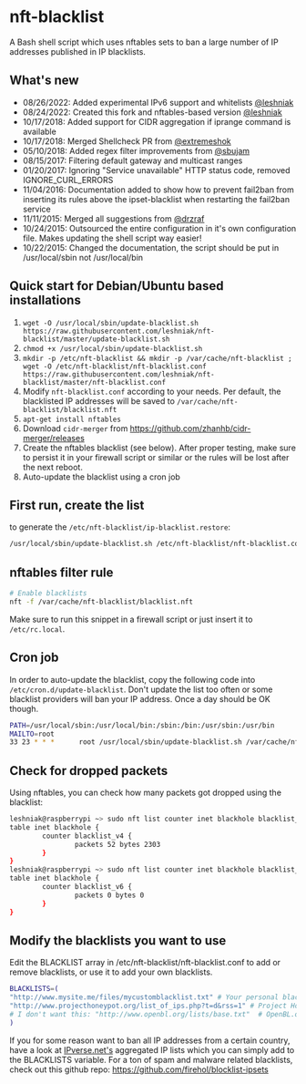 # nft-blacklist

A Bash shell script which uses nftables sets to ban a large number of IP addresses published in IP blacklists.

## What's new

- 08/26/2022: Added experimental IPv6 support and whitelists [@leshniak](https://github.com/leshniak)
- 08/24/2022: Created this fork and nftables-based version [@leshniak](https://github.com/leshniak)
- 10/17/2018: Added support for CIDR aggregation if iprange command is available
- 10/17/2018: Merged Shellcheck PR from [@extremeshok](https://github.com/extremeshok)
- 05/10/2018: Added regex filter improvements from [@sbujam](https://github.com/sbujam)
- 08/15/2017: Filtering default gateway and multicast ranges
- 01/20/2017: Ignoring "Service unavailable" HTTP status code, removed IGNORE_CURL_ERRORS 
- 11/04/2016: Documentation added to show how to prevent fail2ban from inserting its rules above the ipset-blacklist when restarting the fail2ban service
- 11/11/2015: Merged all suggestions from [@drzraf](https://github.com/drzraf)
- 10/24/2015: Outsourced the entire configuration in it's own configuration file. Makes updating the shell script way easier!
- 10/22/2015: Changed the documentation, the script should be put in /usr/local/sbin not /usr/local/bin

## Quick start for Debian/Ubuntu based installations

1. `wget -O /usr/local/sbin/update-blacklist.sh https://raw.githubusercontent.com/leshniak/nft-blacklist/master/update-blacklist.sh`
2. `chmod +x /usr/local/sbin/update-blacklist.sh`
3. `mkdir -p /etc/nft-blacklist && mkdir -p /var/cache/nft-blacklist ; wget -O /etc/nft-blacklist/nft-blacklist.conf https://raw.githubusercontent.com/leshniak/nft-blacklist/master/nft-blacklist.conf`
4. Modify `nft-blacklist.conf` according to your needs. Per default, the blacklisted IP addresses will be saved to `/var/cache/nft-blacklist/blacklist.nft`
5. `apt-get install nftables`
6. Download `cidr-merger` from https://github.com/zhanhb/cidr-merger/releases
7. Create the nftables blacklist (see below). After proper testing, make sure to persist it in your firewall script or similar or the rules will be lost after the next reboot.
8. Auto-update the blacklist using a cron job

## First run, create the list

to generate the `/etc/nft-blacklist/ip-blacklist.restore`:

```sh
/usr/local/sbin/update-blacklist.sh /etc/nft-blacklist/nft-blacklist.conf
```

## nftables filter rule

```sh
# Enable blacklists
nft -f /var/cache/nft-blacklist/blacklist.nft
```

Make sure to run this snippet in a firewall script or just insert it to `/etc/rc.local`.

## Cron job

In order to auto-update the blacklist, copy the following code into `/etc/cron.d/update-blacklist`. Don't update the list too often or some blacklist providers will ban your IP address. Once a day should be OK though.

```sh
PATH=/usr/local/sbin:/usr/local/bin:/sbin:/bin:/usr/sbin:/usr/bin
MAILTO=root
33 23 * * *      root /usr/local/sbin/update-blacklist.sh /var/cache/nft-blacklist/nft-blacklist.conf
```

## Check for dropped packets

Using nftables, you can check how many packets got dropped using the blacklist:

```sh
leshniak@raspberrypi ~> sudo nft list counter inet blackhole blacklist_v4
table inet blackhole {
        counter blacklist_v4 {
                packets 52 bytes 2303
        }
}
leshniak@raspberrypi ~> sudo nft list counter inet blackhole blacklist_v6
table inet blackhole {
        counter blacklist_v6 {
                packets 0 bytes 0
        }
}
```

## Modify the blacklists you want to use

Edit the BLACKLIST array in /etc/nft-blacklist/nft-blacklist.conf to add or remove blacklists, or use it to add your own blacklists.

```sh
BLACKLISTS=(
"http://www.mysite.me/files/mycustomblacklist.txt" # Your personal blacklist
"http://www.projecthoneypot.org/list_of_ips.php?t=d&rss=1" # Project Honey Pot Directory of Dictionary Attacker IPs
# I don't want this: "http://www.openbl.org/lists/base.txt"  # OpenBL.org 30 day List
)
```

If you for some reason want to ban all IP addresses from a certain country, have a look at [IPverse.net's](http://ipverse.net/ipblocks/data/countries/) aggregated IP lists which you can simply add to the BLACKLISTS variable. For a ton of spam and malware related blacklists, check out this github repo: https://github.com/firehol/blocklist-ipsets
